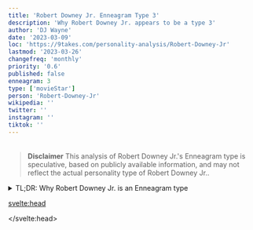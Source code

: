 ```yaml
---
title: 'Robert Downey Jr. Enneagram Type 3'
description: 'Why Robert Downey Jr. appears to be a type 3'
author: 'DJ Wayne'
date: '2023-03-09'
loc: 'https://9takes.com/personality-analysis/Robert-Downey-Jr'
lastmod: '2023-03-26'
changefreq: 'monthly'
priority: '0.6'
published: false
enneagram: 3
type: ['movieStar']
person: 'Robert-Downey-Jr'
wikipedia: ''
twitter: ''
instagram: ''
tiktok: ''
---
```


<!-- // notes:  -->

<script>
	import  PopCard  from "$lib/components/atoms/PopCard.svelte";
import BlogPurpose from '$lib/components/blog/BlogPurpose.svelte'
</script>
<div
	style="display: flex;
    justify-content: center;
    margin: 1rem 0;
	"
>
	<PopCard
		image={`/types/3s/${'Robert-Downey-Jr'}.webp`}
		showIcon={false}
		enneagramType=""
		displayText="Robert Downey Jr."
		subtext=""
	/>
</div>

> **Disclaimer** This analysis of Robert Downey Jr.'s Enneagram type is speculative, based on publicly available information, and may not reflect the actual personality type of Robert Downey Jr..

<details>
<summary class="accordion">TL;DR: Why Robert Downey Jr. is an Enneagram type</summary>
<div class="panel">
<ul>
<li>
</li>
<li>
</li>
<li>
</li>
<li>
</li>
</ul>
  </div>
</details>

<p class="firstLetter"></p>

<svelte:head>

<script type="application/ld+json">

</script>

</svelte:head>

<style lang="scss"></style>
